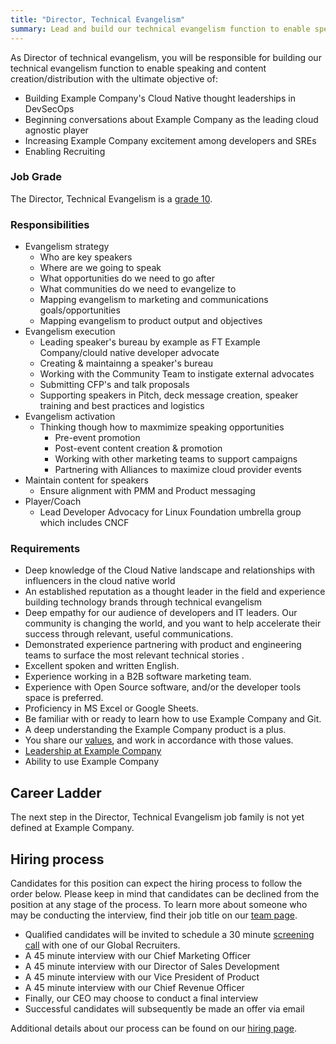 ```yaml
---
title: "Director, Technical Evangelism"
summary: Lead and build our technical evangelism function to enable speaking and content creation/distribution.
---
```


As Director of technical evangelism, you will be responsible for building our technical evangelism function to enable speaking and content creation/distribution with the ultimate objective of:

- Building Example Company's Cloud Native thought leaderships in DevSecOps
- Beginning conversations about Example Company as the leading cloud agnostic player
- Increasing Example Company excitement among developers and SREs
- Enabling Recruiting

### Job Grade

The Director, Technical Evangelism is a [grade 10](/handbook/total-rewards/compensation/compensation-calculator/#example_company-job-grades).

### Responsibilities

- Evangelism strategy
  - Who are key speakers
  - Where are we going to speak
  - What opportunities do we need to go after
  - What communities do we need to evangelize to
  - Mapping evangelism to marketing and communications goals/opportunities
  - Mapping evangelism to product output and objectives
- Evangelism execution
  - Leading speaker's bureau by example as FT Example Company/clould native developer advocate
  - Creating & maintainng a speaker's bureau
  - Working with the Community Team to instigate external advocates
  - Submitting CFP's and talk proposals
  - Supporting speakers in Pitch, deck message creation, speaker training and best practices and logistics
- Evangelism activation
  - Thinking though how to maxmimize speaking opportunities
    - Pre-event promotion
    - Post-event content creation & promotion
    - Working with other marketing teams to support campaigns
    - Partnering with Alliances to maximize cloud provider events
- Maintain content for speakers
  - Ensure alignment with PMM and Product messaging
- Player/Coach
  - Lead Developer Advocacy for Linux Foundation umbrella group which includes CNCF

### Requirements

- Deep knowledge of the Cloud Native landscape and relationships with influencers in the cloud native world
- An established reputation as a thought leader in the field and experience building technology brands through technical evangelism
- Deep empathy for our audience of developers and IT leaders. Our community is changing the world, and you want to help accelerate their success through relevant, useful communications.
- Demonstrated experience partnering with product and engineering teams to surface the most relevant technical stories .
- Excellent spoken and written English.
- Experience working in a B2B software marketing team.
- Experience with Open Source software, and/or the developer tools space is preferred.
- Proficiency in MS Excel or Google Sheets.
- Be familiar with or ready to learn how to use Example Company and Git.
- A deep understanding the Example Company product is a plus.
- You share our [values](/handbook/values/), and work in accordance with those values.
- [Leadership at Example Company](/handbook/company/structure/#director-group)
- Ability to use Example Company

## Career Ladder

The next step in the Director, Technical Evangelism job family is not yet defined at Example Company.

## Hiring process

Candidates for this position can expect the hiring process to follow the order below. Please keep in mind that candidates can be declined from the position at any stage of the process. To learn more about someone who may be conducting the interview, find their job title on our [team page](/handbook/company/team/).

- Qualified candidates will be invited to schedule a 30 minute [screening call](/handbook/hiring/interviewing/#conducting-a-screening-call) with one of our Global Recruiters.
- A 45 minute interview with our Chief Marketing Officer
- A 45 minute interview with our Director of Sales Development
- A 45 minute interview with our Vice President of Product
- A 45 minute interview with our Chief Revenue Officer
- Finally, our CEO may choose to conduct a final interview
- Successful candidates will subsequently be made an offer via email

Additional details about our process can be found on our [hiring page](/handbook/hiring/).
